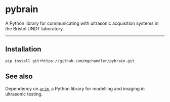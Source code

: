# pybrain

A Python library for communicating with ultrasonic acquisition systems in the Bristol UNDT laboratory. 

-----

## Installation

```console
pip install git+https://github.com/mgchandler/pybrain.git
```

## See also

Dependency on [`arim`](https://github.com/ndtatbristol/arim), a Python library for modelling and imaging in ultrasonic testing.
